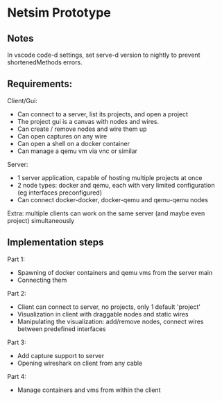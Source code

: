 # Netsim Prototype

## Notes

In vscode code-d settings, set serve-d version to nightly to prevent shortenedMethods errors.

## Requirements:

Client/Gui:
 - Can connect to a server, list its projects, and open a project
 - The project gui is a canvas with nodes and wires.
 - Can create / remove nodes and wire them up
 - Can open captures on any wire
 - Can open a shell on a docker container
 - Can manage a qemu vm via vnc or similar

Server:
 - 1 server application, capable of hosting multiple projects at once
 - 2 node types: docker and qemu, each with very limited configuration (eg interfaces preconfigured)
 - Can connect docker-docker, docker-qemu and qemu-qemu nodes

Extra: multiple clients can work on the same server (and maybe even project) simultaneously

## Implementation steps

Part 1:
- Spawning of docker containers and qemu vms from the server main
- Connecting them

Part 2:
- Client can connect to server, no projects, only 1 default 'project'
- Visualization in client with draggable nodes and static wires
- Manipulating the visualization: add/remove nodes, connect wires between predefined interfaces

Part 3:
- Add capture support to server
- Opening wireshark on client from any cable

Part 4:
- Manage containers and vms from within the client
